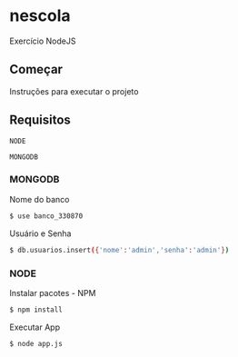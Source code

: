 # nescola
Exercício NodeJS 

## Começar
Instruções para executar o projeto

## Requisitos
```
NODE
```
```
MONGODB
```

### MONGODB
Nome do banco
```sh
$ use banco_330870
```
Usuário e Senha
```sh
$ db.usuarios.insert({'nome':'admin','senha':'admin'})
```

### NODE
Instalar pacotes - NPM
```sh
$ npm install
```

Executar App
```sh
$ node app.js
```
